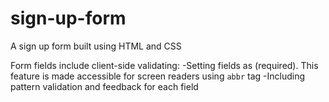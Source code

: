 # sign-up-form
A sign up form built using HTML and CSS

Form fields include client-side validating:
-Setting fields as (required). This feature is made accessible for screen
readers using `abbr` tag
-Including pattern validation and feedback for each field
